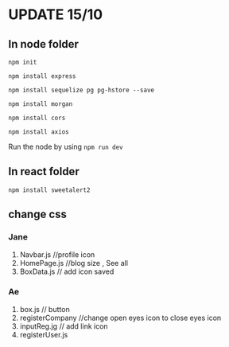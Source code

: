 
# UPDATE 15/10

## In node folder

```npm init```

```npm install express```

```npm install sequelize pg pg-hstore --save```

```npm install morgan```

```npm install cors```

```npm install axios```

Run the node by using `npm run dev`


## In react folder

```npm install sweetalert2```

## change css

### Jane
1. Navbar.js //profile icon
2. HomePage.js //blog size , See all
3. BoxData.js // add icon saved

### Ae
1. box.js // button
2. registerCompany //change open eyes icon to close eyes icon
3. inputReg.jg // add link icon
4. registerUser.js 







